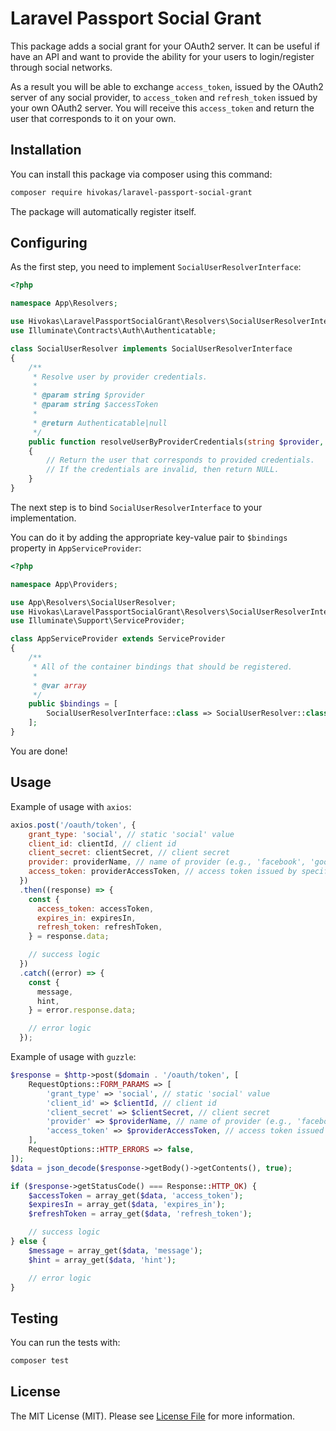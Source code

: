 # Laravel Passport Social Grant

This package adds a social grant for your OAuth2 server. It can be useful if have an API and want to provide the ability for your users to login/register through social networks.

As a result you will be able to exchange `access_token`, issued by the OAuth2 server of any social provider, to `access_token` and `refresh_token` issued by your own OAuth2 server. You will receive this `access_token` and return the user that corresponds to it on your own.

## Installation

You can install this package via composer using this command:
```bash
composer require hivokas/laravel-passport-social-grant
```
The package will automatically register itself.

## Configuring

As the first step, you need to implement `SocialUserResolverInterface`:
```php
<?php

namespace App\Resolvers;

use Hivokas\LaravelPassportSocialGrant\Resolvers\SocialUserResolverInterface;
use Illuminate\Contracts\Auth\Authenticatable;

class SocialUserResolver implements SocialUserResolverInterface
{
    /**
     * Resolve user by provider credentials.
     *
     * @param string $provider
     * @param string $accessToken
     *
     * @return Authenticatable|null
     */
    public function resolveUserByProviderCredentials(string $provider, string $accessToken): ?Authenticatable
    {
        // Return the user that corresponds to provided credentials.
        // If the credentials are invalid, then return NULL.
    }
}
```

The next step is to bind `SocialUserResolverInterface` to your implementation.

You can do it by adding the appropriate key-value pair to `$bindings` property in `AppServiceProvider`:

```php
<?php

namespace App\Providers;

use App\Resolvers\SocialUserResolver;
use Hivokas\LaravelPassportSocialGrant\Resolvers\SocialUserResolverInterface;
use Illuminate\Support\ServiceProvider;

class AppServiceProvider extends ServiceProvider
{
    /**
     * All of the container bindings that should be registered.
     *
     * @var array
     */
    public $bindings = [
        SocialUserResolverInterface::class => SocialUserResolver::class,
    ];
}
```

You are done!

## Usage

Example of usage with `axios`:

```javascript
axios.post('/oauth/token', {
    grant_type: 'social', // static 'social' value
    client_id: clientId, // client id
    client_secret: clientSecret, // client secret
    provider: providerName, // name of provider (e.g., 'facebook', 'google' etc.)
    access_token: providerAccessToken, // access token issued by specified provider
  })
  .then((response) => {
    const {
      access_token: accessToken,
      expires_in: expiresIn,
      refresh_token: refreshToken,
    } = response.data;

    // success logic
  })
  .catch((error) => {
    const {
      message,
      hint,
    } = error.response.data;

    // error logic
  });
```

Example of usage with `guzzle`:

```php
$response = $http->post($domain . '/oauth/token', [
    RequestOptions::FORM_PARAMS => [
        'grant_type' => 'social', // static 'social' value
        'client_id' => $clientId, // client id
        'client_secret' => $clientSecret, // client secret
        'provider' => $providerName, // name of provider (e.g., 'facebook', 'google' etc.)
        'access_token' => $providerAccessToken, // access token issued by specified provider
    ],
    RequestOptions::HTTP_ERRORS => false,
]);
$data = json_decode($response->getBody()->getContents(), true);

if ($response->getStatusCode() === Response::HTTP_OK) {
    $accessToken = array_get($data, 'access_token');
    $expiresIn = array_get($data, 'expires_in');
    $refreshToken = array_get($data, 'refresh_token');

    // success logic
} else {
    $message = array_get($data, 'message');
    $hint = array_get($data, 'hint');

    // error logic
}
```

## Testing

You can run the tests with:

```bash
composer test
```

## License

The MIT License (MIT). Please see [License File](LICENSE.md) for more information.